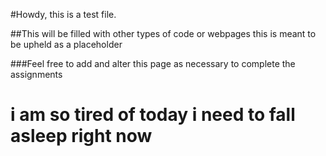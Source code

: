 #Howdy, this is a test file.

##This will be filled with other types of code or webpages this is meant to be upheld as a placeholder

###Feel free to add and alter this page as necessary to complete the assignments
# i am so tired of today i need to fall asleep right now
